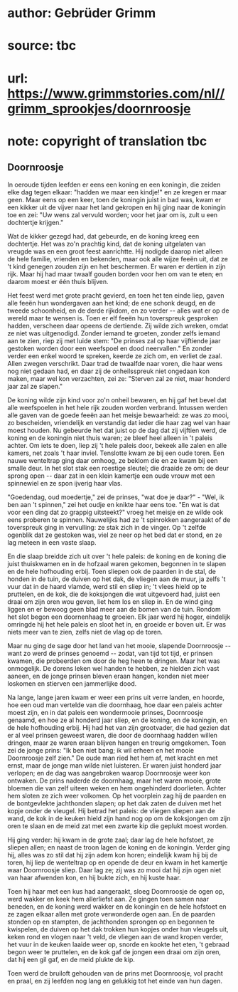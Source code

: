 # author: Gebrüder Grimm
# source: tbc
# url: https://www.grimmstories.com/nl//grimm_sprookjes/doornroosje
# note: copyright of translation tbc

## Doornroosje 

In oeroude tijden leefden er eens een koning en een koningin, die zeiden
elke dag tegen elkaar: "hadden we maar een kindje!" en ze kregen er
maar geen. Maar eens op een keer, toen de koningin juist in bad was,
kwam er een kikker uit de vijver naar het land gekropen en hij ging naar
de koningin toe en zei: "Uw wens zal vervuld worden; voor het jaar om
is, zult u een dochtertje krijgen."

Wat de kikker gezegd had, dat gebeurde, en de koning kreeg een
dochtertje. Het was zo'n prachtig kind, dat de koning uitgelaten van
vreugde was en een groot feest aanrichtte. Hij nodigde daarop niet
alleen de hele familie, vrienden en bekenden, maar ook alle wijze feeën
uit, dat ze 't kind genegen zouden zijn en het beschermen. Er waren er
dertien in zijn rijk. Maar hij had maar twaalf gouden borden voor hen om
van te eten; en daarom moest er één thuis blijven.

Het feest werd met grote pracht gevierd, en toen het ten einde liep,
gaven alle feeën hun wondergaven aan het kind; de ene schonk deugd, en
de tweede schoonheid, en de derde rijkdom, en zo verder -- alles wat er
op de wereld maar te wensen is. Toen er elf feeën hun toverspreuk
gesproken hadden, verscheen daar opeens de dertiende. Zij wilde zich
wreken, omdat ze niet was uitgenodigd. Zonder iemand te groeten, zonder
zelfs iemand aan te zien, riep zij met luide stem: "De prinses zal op
haar vijftiende jaar gestoken worden door een weefspoel en dood
neervallen." En zonder verder een enkel woord te spreken, keerde ze
zich om, en verliet de zaal. Allen zwegen verschrikt. Daar trad de
twaalfde naar voren, die haar wens nog niet gedaan had, en daar zij de
onheilsspreuk niet ongedaan kon maken, maar wel kon verzachten, zei ze:
"Sterven zal ze niet, maar honderd jaar zal ze slapen."

De koning wilde zijn kind voor zo'n onheil bewaren, en hij gaf het
bevel dat alle weefspoelen in het hele rijk zouden worden verbrand.
Intussen werden alle gaven van de goede feeën aan het meisje bewaarheid:
ze was zo mooi, zo bescheiden, vriendelijk en verstandig dat ieder die
haar zag wel van haar moest houden. Nu gebeurde het dat juist op de dag
dat zij vijftien werd, de koning en de koningin niet thuis waren; ze
bleef heel alleen in 't paleis achter. Om iets te doen, liep zij 't
hele paleis door, bekeek alle zalen en alle kamers, net zoals 't haar
inviel. Tenslotte kwam ze bij een oude toren. Een nauwe wenteltrap ging
daar omhoog, ze beklom die en ze kwam bij een smalle deur. In het slot
stak een roestige sleutel; die draaide ze om: de deur sprong open --
daar zat in een klein kamertje een oude vrouw met een spinnewiel en ze
spon ijverig haar vlas.

"Goedendag, oud moedertje," zei de prinses, "wat doe je daar?" -
"Wel, ik ben aan 't spinnen," zei het oudje en knikte haar eens toe.
"En wat is dat voor een ding dat zo grappig uitsteekt?" vroeg het
meisje en ze wilde ook eens proberen te spinnen. Nauwelijks had ze 't
spinrokken aangeraakt of de toverspreuk ging in vervulling: ze stak zich
in de vinger. Op 't zelfde ogenblik dat ze gestoken was, viel ze neer
op het bed dat er stond, en ze lag meteen in een vaste slaap.

En die slaap breidde zich uit over 't hele paleis: de koning en de
koning die juist thuiskwamen en in de hofzaal waren gekomen, begonnen in
te slapen en de hele hofhouding erbij. Toen sliepen ook de paarden in de
stal, de honden in de tuin, de duiven op het dak, de vliegen aan de
muur, ja zelfs 't vuur dat in de haard vlamde, werd stil en sliep in;
't vlees hield op te pruttelen, en de kok, die de koksjongen die wat
uitgevoerd had, juist een draai om zijn oren wou geven, liet hem los en
sliep in. En de wind ging liggen en er bewoog geen blad meer aan de
bomen van de tuin. Rondom het slot begon een doornenhaag te groeien. Elk
jaar werd hij hoger, eindelijk omringde hij het hele paleis en sloot het
in, en groeide er boven uit. Er was niets meer van te zien, zelfs niet
de vlag op de toren.

Maar nu ging de sage door het land van het mooie, slapende Doornroosje
-- want zo werd de prinses genoemd -- zodat, van tijd tot tijd, er
prinsen kwamen, die probeerden om door de heg heen te dringen. Maar het
was onmogelijk. De dorens leken wel handen te hebben, ze hielden zich
vast aaneen, en de jonge prinsen bleven eraan hangen, konden niet meer
loskomen en stierven een jammerlijke dood.

Na lange, lange jaren kwam er weer een prins uit verre landen, en
hoorde, hoe een oud man vertelde van die doornhaag, hoe daar een paleis
achter moest zijn, en in dat paleis een wondermooie prinses, Doornroosje
genaamd, en hoe ze al honderd jaar sliep, en de koning, en de koningin,
en de hele hofhouding erbij. Hij had het van zijn grootvader, die had
gezien dat er al veel prinsen geweest waren, die door de doornhaag
hadden willen dringen, maar ze waren eraan blijven hangen en treurig
omgekomen. Toen zei de jonge prins: "Ik ben niet bang; ik wil erheen en
het mooie Doornroosje zelf zien." De oude man ried het hem af, met
kracht en met ernst, maar de jonge man wilde niet luisteren. Er waren
juist honderd jaar verlopen; en de dag was aangebroken waarop
Doornroosje weer kon ontwaken. De prins naderde de doornhaag, maar het
waren mooie, grote bloemen die van zelf uiteen weken en hem ongehinderd
doorlieten. Achter hem sloten ze zich weer volkomen. Op het voorplein
zag hij de paarden en de bontgevlekte jachthonden slapen; op het dak
zaten de duiven met het kopje onder de vleugel. Hij betrad het paleis:
de vliegen sliepen aan de wand, de kok in de keuken hield zijn hand nog
op om de koksjongen om zijn oren te slaan en de meid zat met een zwarte
kip die geplukt moest worden.

Hij ging verder: hij kwam in de grote zaal; daar lag de hele hofstoet,
ze sliepen allen; en naast de troon lagen de koning en de koningin.
Verder ging hij, alles was zo stil dat hij zijn adem kon horen;
eindelijk kwam hij bij de toren, hij liep de wenteltrap op en opende de
deur en kwam in het kamertje waar Doornroosje sliep. Daar lag ze; zij
was zo mooi dat hij zijn ogen niet van haar afwenden kon, en hij bukte
zich, en hij kuste haar.

Toen hij haar met een kus had aangeraakt, sloeg Doornroosje de ogen op,
werd wakker en keek hem allerliefst aan. Ze gingen toen samen naar
beneden, en de koning werd wakker en de koningin en de hele hofstoet en
ze zagen elkaar allen met grote verwonderde ogen aan. En de paarden
stonden op en stampten, de jachthonden sprongen op en begonnen te
kwispelen, de duiven op het dak trokken hun kopjes onder hun vleugels
uit, keken rond en vlogen naar 't veld, de vliegen aan de wand kropen
verder, het vuur in de keuken laaide weer op, snorde en kookte het eten,
't gebraad begon weer te pruttelen, en de kok gaf de jongen een draai
om zijn oren, dat hij een gil gaf, en de meid plukte de kip.

Toen werd de bruiloft gehouden van de prins met Doornroosje, vol pracht
en praal, en zij leefden nog lang en gelukkig tot het einde van hun
dagen.
